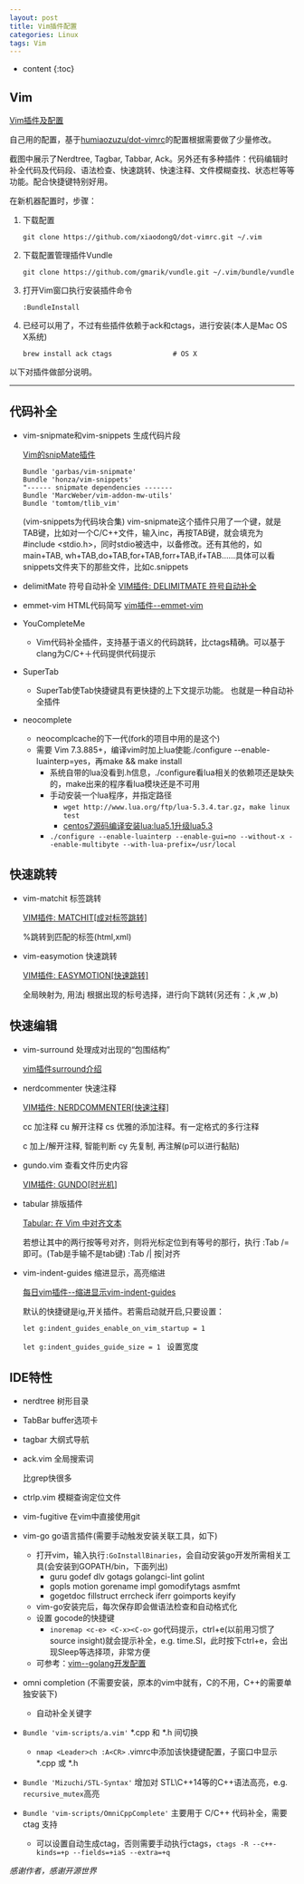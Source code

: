```yaml
---
layout: post
title: Vim插件配置
categories: Linux
tags: Vim
---
```


* content
{:toc}



## Vim

[Vim插件及配置](https://github.com/xiaodongQ/dot-vimrc)

自己用的配置，基于[humiaozuzu/dot-vimrc](https://github.com/humiaozuzu/dot-vimrc)的配置根据需要做了少量修改。

截图中展示了Nerdtree, Tagbar, Tabbar, Ack。另外还有多种插件：代码编辑时补全代码及代码段、语法检查、快速跳转、快速注释、文件模糊查找、状态栏等等功能。配合快捷键特别好用。

在新机器配置时，步骤：

1. 下载配置

    `git clone https://github.com/xiaodongQ/dot-vimrc.git ~/.vim`

2. 下载配置管理插件Vundle

    `git clone https://github.com/gmarik/vundle.git ~/.vim/bundle/vundle`

3. 打开Vim窗口执行安装插件命令

    `:BundleInstall`

4. 已经可以用了，不过有些插件依赖于ack和ctags，进行安装(本人是Mac OS X系统)

    `brew install ack ctags               # OS X`


以下对插件做部分说明。

---

## 代码补全

* vim-snipmate和vim-snippets 生成代码片段

  [Vim的snipMate插件](http://ccvita.com/481.html)

  ```
  Bundle 'garbas/vim-snipmate'
  Bundle 'honza/vim-snippets'    
  "------ snipmate dependencies -------                                                          
  Bundle 'MarcWeber/vim-addon-mw-utils'
  Bundle 'tomtom/tlib_vim'
  ```

  (vim-snippets为代码块合集)
  vim-snipmate这个插件只用了一个键，就是TAB键，比如对一个C/C++文件，输入inc，再按TAB键，就会填充为#include <stdio.h>，同时stdio被选中，以备修改。还有其他的，如main+TAB, wh+TAB,do+TAB,for+TAB,forr+TAB,if+TAB……具体可以看snippets文件夹下的那些文件，比如c.snippets

* delimitMate 符号自动补全
    [VIM插件: DELIMITMATE 符号自动补全](http://www.wklken.me/posts/2015/06/07/vim-plugin-delimitmate.html)
* emmet-vim HTML代码简写
    [vim插件--emmet-vim](http://www.jianshu.com/p/ad8a6a786054)

* YouCompleteMe
  - Vim代码补全插件，支持基于语义的代码跳转，比ctags精确。可以基于clang为C/C+＋代码提供代码提示
* SuperTab
  - SuperTab使Tab快捷键具有更快捷的上下文提示功能。 也就是一种自动补全插件
* neocomplete
  - neocomplcache的下一代(fork的项目中用的是这个)
  - 需要 Vim 7.3.885+，编译vim时加上lua使能./configure --enable-luainterp=yes，再make && make install
    + 系统自带的lua没看到.h信息，./configure看lua相关的依赖项还是缺失的，make出来的程序看lua模块还是不可用
    + 手动安装一个lua程序，并指定路径
      * `wget http://www.lua.org/ftp/lua-5.3.4.tar.gz`，`make linux test`
      * [centos7源码编译安装lua:lua5.1升级lua5.3](https://blog.csdn.net/feinifi/article/details/80078721)
    + `./configure --enable-luainterp --enable-gui=no --without-x --enable-multibyte --with-lua-prefix=/usr/local`

## 快速跳转

* vim-matchit 标签跳转

    [VIM插件: MATCHIT[成对标签跳转]](http://www.wklken.me/posts/2015/06/07/vim-plugin-matchit.html)

    %跳转到匹配的标签(html,xml)

* vim-easymotion 快速跳转

    [VIM插件: EASYMOTION[快速跳转]](http://www.wklken.me/posts/2015/06/07/vim-plugin-easymotion.html)

    <leader>全局映射为,  用法<leader>j 根据出现的标号选择，进行向下跳转(另还有：,k ,w ,b)

## 快速编辑

* vim-surround 处理成对出现的“包围结构”

    [vim插件surround介绍](http://blog.codepiano.com/2013/08/12/vim-surround/)

* nerdcommenter 快速注释

    [VIM插件: NERDCOMMENTER[快速注释]](http://www.wklken.me/posts/2015/06/07/vim-plugin-nerdcommenter.html)

    <leader>cc   加注释
    <leader>cu   解开注释
    <leader>cs   优雅的添加注释。有一定格式的多行注释

    <leader>c<space>  加上/解开注释, 智能判断
    <leader>cy   先复制, 再注解(p可以进行黏贴)

* gundo.vim 查看文件历史内容

    [VIM插件: GUNDO[时光机]](http://www.wklken.me/posts/2015/06/13/vim-plugin-gundo.html)

* tabular 排版插件

    [Tabular: 在 Vim 中对齐文本](https://linuxtoy.org/archives/tabular.html)

    若想让其中的两行按等号对齐，则将光标定位到有等号的那行，执行 :Tab /= 即可。(Tab是手输不是tab键)
    :Tab /| 按|对齐

* vim-indent-guides 缩进显示，高亮缩进

    [每日vim插件--缩进显示vim-indent-guides](http://foocoder.com/2014/04/11/mei-ri-vimcha-jian-suo-jin-xian-shi-vim-indent-guides/)

    默认的快捷键是<Leader>ig,开关插件。若需启动就开启,只要设置：

    `let g:indent_guides_enable_on_vim_startup = 1`

    `let g:indent_guides_guide_size = 1 ` 设置宽度

## IDE特性

* nerdtree 树形目录
* TabBar buffer选项卡
* tagbar 大纲式导航
* ack.vim 全局搜索词

    比grep快很多

* ctrlp.vim 模糊查询定位文件
* vim-fugitive 在vim中直接使用git
* vim-go go语言插件(需要手动触发安装关联工具，如下)
  - 打开vim，输入执行`:GoInstallBinaries`，会自动安装go开发所需相关工具(会安装到GOPATH/bin，下面列出)
    + guru        godef     dlv       gotags     golangci-lint  golint
    + gopls       motion    gorename  impl       gomodifytags   asmfmt
    + gogetdoc    fillstruct  errcheck  iferr     goimports  keyify
  - vim-go安装完后，每次保存即会做语法检查和自动格式化
  - 设置 gocode的快捷键
    + `inoremap <c-e> <C-x><C-o>` go代码提示，ctrl+e(以前用习惯了source insight)就会提示补全，e.g. time.Sl，此时按下ctrl+e，会出现Sleep等选择项，非常方便
  - 可参考：[vim--golang开发配置](https://blog.csdn.net/linglongwunv/article/details/82531852)
* omni completion (不需要安装，原本的vim中就有，C的不用，C++的需要单独安装下)
  - 自动补全关键字
* `Bundle 'vim-scripts/a.vim'`  *.cpp 和 *.h 间切换
  - `nmap <Leader>ch :A<CR>` .vimrc中添加该快捷键配置，子窗口中显示 *.cpp 或 *.h
* `Bundle 'Mizuchi/STL-Syntax'` 增加对 STL\C++14等的C++语法高亮，e.g. `recursive_mutex`高亮
* `Bundle 'vim-scripts/OmniCppComplete'` 主要用于 C/C++ 代码补全，需要 ctag 支持
  - 可以设置自动生成ctag，否则需要手动执行ctags，`ctags -R --c++-kinds=+p --fields=+iaS --extra=+q`

*感谢作者，感谢开源世界*
